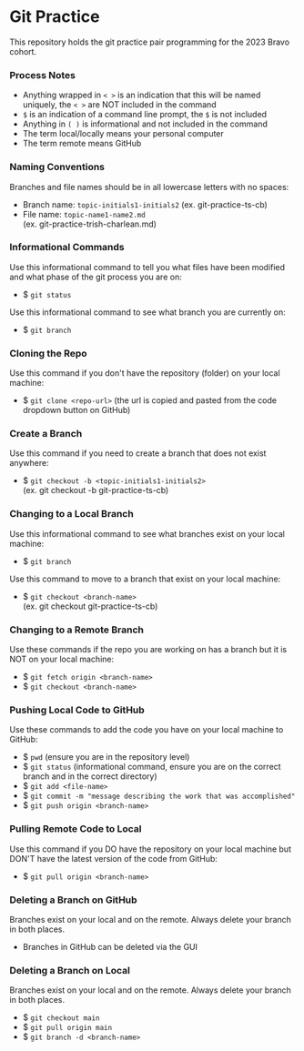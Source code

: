 # Git Practice

This repository holds the git practice pair programming for the 2023 Bravo cohort.

### Process Notes

- Anything wrapped in `< >` is an indication that this will be named uniquely, the `< >` are NOT included in the command
- `$` is an indication of a command line prompt, the `$` is not included
- Anything in `( )` is informational and not included in the command
- The term local/locally means your personal computer
- The term remote means GitHub

### Naming Conventions

Branches and file names should be in all lowercase letters with no spaces:

- Branch name: `topic-initials1-initials2` 
(ex. git-practice-ts-cb)
- File name: `topic-name1-name2.md`  
(ex. git-practice-trish-charlean.md)

### Informational Commands

Use this informational command to tell you what files have been modified and what phase of the git process you are on:

- $ `git status`

Use this informational command to see what branch you are currently on:

- $ `git branch`

### Cloning the Repo

Use this command if you don't have the repository (folder) on your local machine:

- $ `git clone <repo-url>` (the url is copied and pasted from the code dropdown button on GitHub)

### Create a Branch

Use this command if you need to create a branch that does not exist anywhere:

- $ `git checkout -b <topic-initials1-initials2>`  
(ex. git checkout -b git-practice-ts-cb)

### Changing to a Local Branch

Use this informational command to see what branches exist on your local machine:

- $ `git branch`

Use this command to move to a branch that exist on your local machine:

- $ `git checkout <branch-name>`  
(ex. git checkout git-practice-ts-cb)


### Changing to a Remote Branch

Use these commands if the repo you are working on has a branch but it is NOT on your local machine:

- $ `git fetch origin <branch-name>`
- $ `git checkout <branch-name>`

### Pushing Local Code to GitHub

Use these commands to add the code you have on your local machine to GitHub:

- $ `pwd` (ensure you are in the repository level)
- $ `git status` (informational command, ensure you are on the correct branch and in the correct directory)
- $ `git add <file-name>`
- $ `git commit -m "message describing the work that was accomplished"`
- $ `git push origin <branch-name>`

### Pulling Remote Code to Local

Use this command if you DO have the repository on your local machine but DON'T have the latest version of the code from GitHub:

- $ `git pull origin <branch-name>`

### Deleting a Branch on GitHub

Branches exist on your local and on the remote. Always delete your branch in both places.

- Branches in GitHub can be deleted via the GUI

### Deleting a Branch on Local

Branches exist on your local and on the remote. Always delete your branch in both places.

- $ `git checkout main`
- $ `git pull origin main`
- $ `git branch -d <branch-name>`
